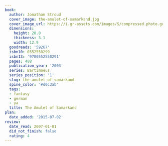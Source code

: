 ```yaml
---
book:
  author: Jonathan Stroud
  cover_image: the-amulet-of-samarkand.jpg
  cover_image_url: https://i.gr-assets.com/images/S/compressed.photo.goodreads.com/books/1347312184l/59267.jpg
  dimensions:
    height: 20.0
    thickness: 3.1
    width: 12.9
  goodreads: '59267'
  isbn10: 0552550299
  isbn13: '9780552550291'
  pages: 488
  publication_year: '2003'
  series: Bartimaeus
  series_position: '1'
  slug: the-amulet-of-samarkand
  spine_color: '#d0c3ab'
  tags:
  - fantasy
  - german
  - ya
  title: The Amulet of Samarkand
plan:
  date_added: '2015-07-02'
review:
  date_read: 2007-01-01
  did_not_finish: false
  rating: 4
---
```

